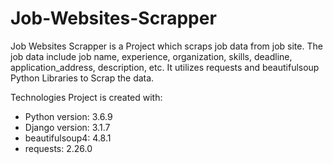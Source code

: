 # Job-Websites-Scrapper

Job Websites Scrapper is a Project which scraps job data from job site. The job data include job name, experience, organization, skills, deadline, application_address, description, etc. It utilizes requests and beautifulsoup Python Libraries to Scrap the data.

Technologies
Project is created with:
* Python version: 3.6.9
* Django version: 3.1.7
* beautifulsoup4: 4.8.1
* requests:       2.26.0
